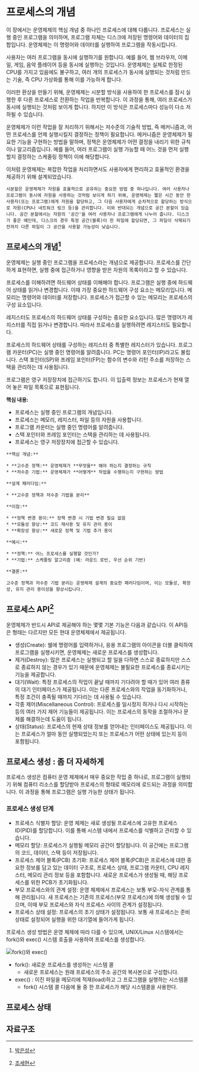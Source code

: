 # 프로세스의 개념

이 장에서는 운영체제의 핵심 개념 중 하나인 프로세스에 대해 다룹니다. 프로세스는 실행 중인 프로그램을 의미하며, 프로그램 자체는 디스크에 저장된 명령어와 데이터의 집합입니다. 운영체제는 이 명령어와 데이터를 실행하여 프로그램을 작동시킵니다.

사용자는 여러 프로그램을 동시에 실행하기를 원합니다. 예를 들어, 웹 브라우저, 이메일, 게임, 음악 플레이어 등을 동시에 실행하는 것입니다. 운영체제는 실제로 한정된 CPU를 가지고 있음에도 불구하고, 여러 개의 프로세스가 동시에 실행되는 것처럼 만드는 기술, 즉 CPU 가상화를 통해 이를 가능하게 합니다.

이러한 환상을 만들기 위해, 운영체제는 시분할 방식을 사용하여 한 프로세스를 잠시 실행한 후 다른 프로세스로 전환하는 작업을 반복합니다. 이 과정을 통해, 여러 프로세스가 동시에 실행되는 것처럼 보이게 합니다. 하지만 이 방식은 프로세스마다 성능이 다소 저하될 수 있습니다.

운영체제가 이런 작업을 잘 처리하기 위해서는 저수준의 기술적 방법, 즉 메커니즘과, 어떤 프로세스를 언제 실행시킬지 결정하는 정책이 필요합니다. 메커니즘은 운영체제가 필요한 기능을 구현하는 방법을 말하며, 정책은 운영체제가 어떤 결정을 내리기 위한 규칙이나 알고리즘입니다. 예를 들어, 여러 프로그램이 실행 가능할 때 어느 것을 먼저 실행할지 결정하는 스케줄링 정책이 이에 해당합니다.

이처럼 운영체제는 복잡한 작업을 처리하면서도 사용자에게 편리하고 효율적인 환경을 제공하기 위해 설계되었습니다.

```{admonition} 시분할과 공간분할
시분할은 운영체제가 자원을 효율적으로 공유하는 중요한 방법 중 하나입니다. 여러 사용자나 프로그램이 동시에 자원을 사용하는 것처럼 보이게 하기 위해, 운영체제는 짧은 시간 동안 한 사용자(또는 프로그램)에게 자원을 할당하고, 그 다음 사용자에게 순차적으로 할당하는 방식으로 자원(CPU나 네트워크 링크 등)을 관리합니다. 이와 반대되는 개념으로 공간 분할이 있습니다. 공간 분할에서는 자원의 '공간'을 여러 사용자나 프로그램에게 나누어 줍니다. 디스크가 좋은 예인데, 디스크의 경우 특정 공간(블록)이 한 파일에 할당되면, 그 파일이 삭제되기 전까지 다른 파일이 그 공간을 사용할 가능성이 낮습니다.
```

## 프로세스의 개념[^ParkEunSeongKR]
[^ParkEunSeongKR]: [박은성](https://github.com/ParkEunSeongKR)

운영체제는 실행 중인 프로그램을 프로세스라는 개념으로 제공합니다. 프로세스를 간단하게 표현하면, 실행 중에 접근하거나 영향을 받은 자원의 목록이라고 할 수 있습니다.

프로세스를 이해하려면 하드웨어 상태를 이해해야 합니다. 프로그램은 실행 중에 하드웨어 상태를 읽거나 변경합니다. 이때 가장 중요한 하드웨어 구성 요소는 메모리입니다. 메모리는 명령어와 데이터를 저장합니다. 프로세스가 접근할 수 있는 메모리는 프로세스의 구성 요소입니다.

레지스터도 프로세스의 하드웨어 상태를 구성하는 중요한 요소입니다. 많은 명령어가 레지스터를 직접 읽거나 변경합니다. 따라서 프로세스를 실행하려면 레지스터도 필요합니다.

프로세스의 하드웨어 상태를 구성하는 레지스터 중 특별한 레지스터가 있습니다. 프로그램 카운터(PC)는 실행 중인 명령어를 알려줍니다. PC는 명령어 포인터(IP)라고도 불립니다. 스택 포인터(SP)와 프레임 포인터(FP)는 함수의 변수와 리턴 주소를 저장하는 스택을 관리하는 데 사용됩니다.

프로그램은 영구 저장장치에 접근하기도 합니다. 이 입출력 정보는 프로세스가 현재 열어 놓은 파일 목록으로 표현됩니다.

**핵심 내용:**

* 프로세스는 실행 중인 프로그램의 개념입니다.
* 프로세스는 메모리, 레지스터, 파일 등의 자원을 사용합니다.
* 프로그램 카운터는 실행 중인 명령어를 알려줍니다.
* 스택 포인터와 프레임 포인터는 스택을 관리하는 데 사용됩니다.
* 프로세스는 영구 저장장치에 접근할 수 있습니다.

```{admonition} 정책과 구현의 분리
**핵심 개념:**

* **고수준 정책:** 운영체제가 **무엇을** 해야 하는지 결정하는 규칙
* **저수준 기법:** 운영체제가 **어떻게** 작업을 수행하는지 구현하는 방법

**설계 패러다임:**

* **고수준 정책과 저수준 기법을 분리**

**이점:**

* **정책 변경 용이:** 정책 변경 시 기법 변경 필요 없음
* **모듈성 향상:** 코드 재사용 및 유지 관리 용이
* **확장성 향상:** 새로운 정책 및 기법 추가 용이

**예시:**

* **정책:** 어느 프로세스를 실행할 것인가?
* **기법:** 스케줄링 알고리즘 (예: 라운드 로빈, 우선 순위 기반)

**결론:**

고수준 정책과 저수준 기법 분리는 운영체제 설계의 중요한 패러다임이며, 이는 모듈성, 확장성, 유지 관리 용이성을 향상시킵니다.
```

## 프로세스 API[^Jo-Sehyun]
[^Jo-Sehyun]: [조세현](https://github.com/Jo-Sehyun)

운영체제가 반드시 API로 제공해야 하는 몇몇 기본 기능은 다음과 같습니다. 이 API등은 형태는 다르지만 모든 현대 운영체제에서 제공됩니다.

- 생성(Create): 쉘에 명령어를 입력하거나, 응용 프로그램의 아이콘을 더블 클릭하여 프로그램을 실행시키면, 운영체제는 새로운 프로세스를 생성합니다.
- 제거(Destroy): 많은 프로세스는 실행되고 할 일을 다하면 스스로 종료하지만 스스로 종료하지 않는 경우가 있기 때문에 운영체제는 불필요한 프로세스를 종료시키는 기능을 제공합니다.
- 대기(Wait): 특정 프로세스의 작업이 끝날 때까지 기다려야 할 때가 있어 여러 종류의 대기 인터페이스가 제공됩니다. 이는 다른 프로세스와의 작업을 동기화하거나, 특정 조건이 충족될 때까지 기다리는 데 사용될 수 있습니다.
- 각종 제어(Miscellaneous Control): 프로세스를 일시정지 하거나 다시 시작하는 등의 여러 가지 제어 기능들이 제공됩니다. 이는 프로세스의 동작을 조절하거나 문제를 해결하는데 도움이 됩니다.
- 상태(Status): 프로세스의 현재 상태 정보를 얻어내는 인터페이스도 제공됩니다. 이는 프로세스가 얼마 동안 실행되었는지 또는 프로세스가 어떤 상태에 있는지 등이 포함됩니다.

## 프로세스 생성 : 좀 더 자세하게
[^ypilsoeng]: [양필성](https://github.com/ypilseong)

프로세스 생성은 컴퓨터 운영 체제에서 매우 중요한 작업 중 하나로, 프로그램이 실행되기 위해 컴퓨터 리소스를 할당받아 프로세스의 형태로 메모리에 로드되는 과정을 의미합니다. 이 과정을 통해 프로그램은 실행 가능한 상태가 됩니다.
### 프로세스 생성 단계
- 프로세스 식별자 할당: 운영 체제는 새로 생성될 프로세스에 고유한 프로세스 ID(PID)를 할당합니다. 이를 통해 시스템 내에서 프로세스를 식별하고 관리할 수 있습니다.
- 메모리 할당: 프로세스가 실행될 메모리 공간이 할당됩니다. 이 공간에는 프로그램의 코드, 데이터, 스택 등이 저장됩니다.
- 프로세스 제어 블록(PCB) 초기화: 프로세스 제어 블록(PCB)은 프로세스에 대한 중요한 정보를 담고 있는 데이터 구조로, 프로세스 상태, 프로그램 카운터, CPU 레지스터, 메모리 관리 정보 등을 포함합니다. 새로운 프로세스가 생성될 때, 해당 프로세스를 위한 PCB가 초기화됩니다.
- 부모 프로세스와의 관계 설정: 운영 체제에서 프로세스는 보통 부모-자식 관계를 통해 관리됩니다. 새 프로세스는 기존의 프로세스(부모 프로세스)에 의해 생성될 수 있으며, 이때 부모 프로세스와 자식 프로세스 사이의 관계가 설정됩니다.
- 프로세스 상태 설정: 프로세스의 초기 상태가 설정됩니다. 보통 새 프로세스는 준비 상태로 설정되어 실행을 위한 대기열에 들어가게 됩니다.


프로세스 생성 방법은 운영 체제에 따라 다를 수 있으며, UNIX/Linux 시스템에서는 fork()와 exec() 시스템 호출을 사용하여 프로세스를 생성합니다.

![fork()와 exec()](https://img1.daumcdn.net/thumb/R1280x0/?scode=mtistory2&fname=https%3A%2F%2Fblog.kakaocdn.net%2Fdn%2Fb964Um%2Fbtstq6scmiT%2FPc1tLHFSm3rJeeeWOt7BMK%2Fimg.png)


- fork(): 새로운 프로세스를 생성하는 시스템 콜
    - 새로운 프로세스는 원래 프로세스의 주소 공간의 복사본으로 구성합니다.
- exec() : 이진 파일을 메모리에 적재(load)하고 그 프로그램을 실행하는 시스템콜
    - fork() 시스템 콜 다음에 둘 중 한 프로세스가 해당 시스템콜을 사용한다.


## 프로세스 상태

## 자료구조
